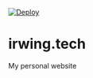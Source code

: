 [![Deploy](https://github.com/irwing/irwing.tech/actions/workflows/deploy.yml/badge.svg)](https://github.com/irwing/irwing.tech/actions/workflows/deploy.yml)

# irwing.tech
My personal website
